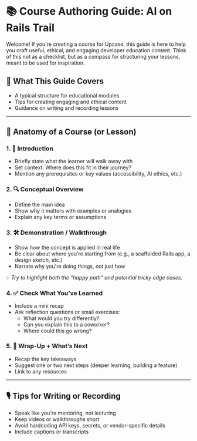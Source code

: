 # 📚 Course Authoring Guide: AI on Rails Trail

Welcome! If you're creating a course for Upcase, this guide is here to help you craft useful, ethical, and engaging developer education content. Think of this not as a checklist, but as a compass for structuring your lessons, meant to be used for inspiration. 


## 🎯 What This Guide Covers

- A typical structure for educational modules
- Tips for creating engaging and ethical content
- Guidance on writing and recording lessons

---

## 🧱 Anatomy of a Course (or Lesson)

### 1. 📢 Introduction

- Briefly state what the learner will walk away with
- Set context: Where does this fit in their journey?
- Mention any prerequisites or key values (accessibility, AI ethics, etc.)

### 2. 🔍 Conceptual Overview

- Define the main idea
- Show why it matters with examples or analogies
- Explain any key terms or assumptions

### 3. 🛠️ Demonstration / Walkthrough

- Show how the concept is applied in real life
- Be clear about where you're starting from (e.g., a scaffolded Rails app, a design sketch, etc.)
- Narrate why you're doing things, not just how

💡 *Try to highlight both the “happy path” and potential tricky edge cases.*

### 4. ✅ Check What You’ve Learned

- Include a mini recap
- Ask reflection questions or small exercises:
  - What would you try differently?
  - Can you explain this to a coworker?
  - Where could this go wrong?

### 5. 🧭 Wrap-Up + What’s Next

- Recap the key takeaways
- Suggest one or two next steps (deeper learning, building a feature)
- Link to any resources

---

## 🎙️ Tips for Writing or Recording

- Speak like you're mentoring, not lecturing
- Keep videos or walkthroughs short
- Avoid hardcoding API keys, secrets, or vendor-specific details
- Include captions or transcripts

